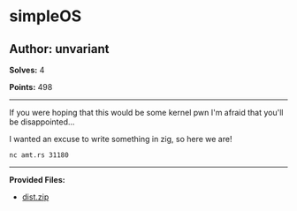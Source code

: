 # simpleOS

## Author: unvariant

**Solves:** 4

**Points:** 498

---

If you were hoping that this would be some kernel pwn I'm afraid that you'll be disappointed...

I wanted an excuse to write something in zig, so here we are!

`nc amt.rs 31180`

---

**Provided Files:**

- [dist.zip](./dist.zip)

